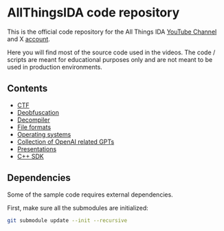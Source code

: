 # AllThingsIDA code repository

This is the official code repository for the All Things IDA [YouTube Channel](https://www.youtube.com/@allthingsida) and X [account](https://twitter.com/allthingsida).

Here you will find most of the source code used in the videos. The code / scripts are meant for educational purposes only and are not meant to be used in production environments.

## Contents

- [CTF](ctfs/README.md)
- [Deobfuscation](deobfuscation/README.md)
- [Decompiler](decompiler/README.md)
- [File formats](file-formats/README.md)
- [Operating systems](os/README.md)
- [Collection of OpenAI related GPTs](gpts/README.md)
- [Presentations](presentations/README.md)
- [C++ SDK](sdk/README.md)

## Dependencies

Some of the sample code requires external dependencies.

First, make sure all the submodules are initialized:

```bash
git submodule update --init --recursive
```
